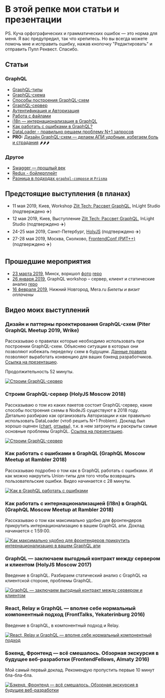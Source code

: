 # В этой репке мои статьи и презентации

PS. Куча орфографических и грамматических ошибок — это норма для меня. Я вас предупредил, так что крепитесь. Но вы всегда можете помочь мне и исправить ошибку, нажав кнопочку "Редактировать" и отправить Пулл Реквест. Спасибо.

## Статьи

### GraphQL

- [GraphQL-типы](./articles/graphql/types)
- [GraphQL-схема](./articles/graphql/schema)
- [Способы построения GraphQL-схем](./articles/graphql/schema-build-ways)
- [GraphQL-сервер](./articles/graphql/server)
- [Аутентификация и Авторизация](./articles/graphql/auth)
- [Работа с файлами](./articles/graphql/fileUploads)
- [i18n — интернационализация в GraphQL](./articles/graphql/i18n)
- [Как работать с ошибками в GraphQL?](./articles/graphql/errors)
- [DataLoader - правильно решаем проблему N+1 запросов](./articles/graphql/dataloader)
- **PRO:** [Дизайн GraphQL-схем — делаем АПИ удобным, избегаем боль и страдания](./articles/graphql/schema-design) 🌶🌶🌶

### Другое

- [Swagger — прошлый век](./articles/swagger)
- [Redux - бойлерплейт](./articles/redux)
- [Разница в подходах `graphql-compose` и `Prisma`](./articles/graphql-compose/graphql-compose-vs-prisma.md)

## Предстоящие выступления (в планах)

- 11 мая 2019, Киев, Workshop [Zlit Tech: Рассвет GraphQL](https://zlit-graphql.2event.com/), InLight Studio (подтверждено ✈️)
- 12 мая 2019, Киев, Выступление [Zlit Tech: Рассвет GraphQL](https://zlit-graphql.2event.com/), InLight Studio (подтверждено ✈️)
- 24-25 мая 2019, Санкт-Петербург, [HolyJS](https://holyjs-piter.ru/talks/5aijmcmhxyojks5vdbf5ct/) (подтверждено ✈️)
- 27-28 мая 2019, Москва, Сколково, [FrontendConf (РИТ++)](https://frontendconf.ru/moscow-rit/2019/abstracts/5127) (подтверждено ️✈️)

## Прошедшие мероприятия

- [23 марта 2019](https://vk.com/@-178787432-varim-graphql-klient-so-staticheskim-analizom), Минск, воркшоп [фото](https://www.facebook.com/pg/MinskJS/photos/?tab=album&album_id=2017956155174105
) [repo](https://github.com/nodkz/graphql-workshop-by)
- [26 января 2019](https://graphql-course.ru/), GraphQL workshop – сервер, клиент и статические анализ [repo](https://github.com/nodkz/graphql-workshop-ru)
- [16 февраля 2019](https://www.mera.ru/career/calendar/graphql), Нижний Новгород, Mera.ru *Билеты и визит оплачены*

## Видео моих выступлений

### Дизайн и паттерны проектирования GraphQL-схем (Piter GraphQL Meetup 2019, Wrike)

Рассказываю о правилах которые необходимо использовать при построении GraphQL-схем. Объясняю ситуации в которых они позволяют избежать переделку схем в будущем. [Данные правила](https://github.com/nodkz/conf-talks/tree/master/articles/graphql/schema-design) позволяют выработать конвенцию для ваших бэкенд разработчиков. [Ссылка на презентацию](http://bit.ly/piter-graphql-meetup).

Продолжительность 52 минуты.

<a href="https://www.youtube.com/watch?v=nkv0eDE5FbA" target="_blank"><img src="https://img.youtube.com/vi/nkv0eDE5FbA/0.jpg" alt="Строим GraphQL-сервер" style="max-width: 480px" /></a>

### Строим GraphQL-сервер (HolyJS Moscow 2018)

Рассказываю о том из каких пакетов состоит GraphQL-сервер, какие способы построения схемы в NodeJS существуют в 2018 году. Детально разбираю как организовать Авторизации и как правильно использовать DataLoader (чтоб решить N+1 Problem). Доклад был хорошо оценен (<a href="https://github.com/nodkz/conf-talks/raw/master/misc/2018-holyjs-moscow-feedback-chart.png" target="_blank">chart</a>, <a href="https://github.com/nodkz/conf-talks/blob/master/misc/2018-holyjs-moscow-feedback.csv" target="_blank">отзывы</a>), т.к. в нем затронуты и раскрыты самые основные проблемы GraphQL. [Ссылка на презентацию](http://bit.ly/holy-graphql).

<a href="https://youtu.be/NnnvOPdstzg" target="_blank"><img src="https://img.youtube.com/vi/NnnvOPdstzg/0.jpg" alt="Строим GraphQL-сервер" style="max-width: 480px" /></a>

### Как работать с ошибками в GraphQL (GraphQL Moscow Meetup at Rambler 2018)

Рассказываю подробно о том как в GraphQL работать с ошибками. И как можно накрутить Union-типы для того чтобы возвращать пользовательские ошибки. Видео начинается с 28 минуты.

<a href="https://www.facebook.com/MoscowGraphql/videos/206572663566137/" target="_blank"><img src="https://user-images.githubusercontent.com/1946920/49631271-8196ba00-fa1b-11e8-933e-e9202c8a15aa.png" alt="Как в GraphQL работать с ошибками" style="max-width: 480px" /></a>

### Как работать с интернационализацией (i18n) в GraphQL (GraphQL Moscow Meetup at Rambler 2018)

Рассказываю о том как максимально удобно для фронтендеров прикрутить интернационализацию в вашем GraphQL апи. Доклад начинается с 1:59:00.

<a href="https://www.facebook.com/MoscowGraphql/videos/206572663566137/" target="_blank"><img src="https://user-images.githubusercontent.com/1946920/49631272-8196ba00-fa1b-11e8-85ae-0a0cc15a72c7.png" alt="Как максимально удобно для фронтендеров прикрутить интернационализацию в вашем GraphQL апи" style="max-width: 480px" /></a>

### GraphQL — заключаем выгодный контракт между сервером и клиентом (HolyJS Moscow 2017)

Введение в GraphQL. Разбираем статический анализ с GraphQL на клиентской стороне, проблемы GraphQL.

<a href="https://youtu.be/F4vHSHzpO1g" target="_blank"><img src="https://img.youtube.com/vi/F4vHSHzpO1g/0.jpg" alt="GraphQL — заключаем выгодный контракт между сервером и клиентом" style="max-width: 480px" /></a>

### React, Relay и GraphQL — вполне себе нормальный компонентный подход (FrontTalks, Yekaterinburg 2016)

Введение в GraphQL, в компонентный подход и Relay.

<a href="https://youtu.be/jrJQ2B027Xk" target="_blank"><img src="https://img.youtube.com/vi/jrJQ2B027Xk/0.jpg" alt="React, Relay и GraphQL — вполне себе нормальный компонентный подход" style="max-width: 480px" /></a>

### Бэкенд, Фронтенд — всё смешалось. Обзорная экскурсия в будущее веб-разработки (FrontendFellows, Almaty 2016)

Мой самый первый доклад. Рекомендую пропустить первые 10 минут бла-бла-бла.

<a href="https://youtu.be/i6i1xGlaVwY?t=614" target="_blank"><img src="https://img.youtube.com/vi/i6i1xGlaVwY/0.jpg" alt="Бэкенд, Фронтенд — всё смешалось. Обзорная экскурсия в будущее веб-разработки" style="max-width: 480px" /></a>
